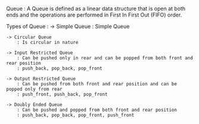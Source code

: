 Queue : A Queue is defined as a linear data structure that is open at both ends and the operations are performed in First In First Out (FIFO) order.

Types of Queue : 
    -> Simple Queue
        : Simple Queue

    -> Circular Queue
        : Is circular in nature

    -> Input Restricted Queue
        : Can be pushed only in rear and can be popped from both front and rear position
        : push_back, pop_back, pop_front

    -> Output Restricted Queue
        : Can be pushed from both front and rear position and can be popped only from rear
        : push_front, push_back, pop_front

    -> Doubly Ended Queue
        : Can be pushed and popped from both front and rear position
        : push_back, pop_back, pop_front, push_front